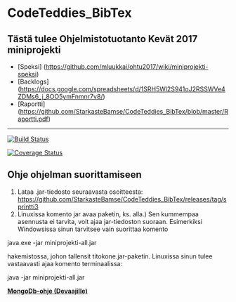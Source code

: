 # CodeTeddies_BibTex

## Tästä tulee Ohjelmistotuotanto Kevät 2017 miniprojekti

* [Speksi] (https://github.com/mluukkai/ohtu2017/wiki/miniprojekti-speksi) 
* [Backlogs] (https://docs.google.com/spreadsheets/d/1SRH5Wl2S941oJ2RSSWVe4ZDMs6_j_8OO5ymFnmnr7v8/)
* [Raportti] (https://github.com/StarkasteBamse/CodeTeddies_BibTex/blob/master/Raportti.pdf)
---
[![Build Status](https://travis-ci.org/StarkasteBamse/CodeTeddies_BibTex.svg?branch=master)](https://travis-ci.org/StarkasteBamse/CodeTeddies_BibTex) 
 
[![Coverage Status](https://coveralls.io/repos/github/StarkasteBamse/CodeTeddies_BibTex/badge.svg?branch=master)](https://coveralls.io/github/StarkasteBamse/CodeTeddies_BibTex?branch=master)

## Ohje ohjelman suorittamiseen


1. Lataa .jar-tiedosto seuraavasta osoitteesta:
   https://github.com/StarkasteBamse/CodeTeddies_BibTex/releases/tag/sprintti3
2. Linuxissa komento jar avaa paketin, ks. alla.) Sen kummempaa asennusta ei tarvita, voit ajaa jar-tiedoston suoraan. Esimerkiksi Windowsissa sinun tarvitsee vain suorittaa komento
  
  java.exe -jar miniprojekti-all.jar

hakemistossa, johon tallensit titokone.jar-paketin. Linuxissa sinun
tulee vastaavasti ajaa komento terminaalissa:

  java -jar miniprojekti-all.jar

[__MongoDb-ohje (Devaajille)__](https://github.com/StarkasteBamse/CodeTeddies_BibTex/blob/master/MongoDBohje.md)
 
